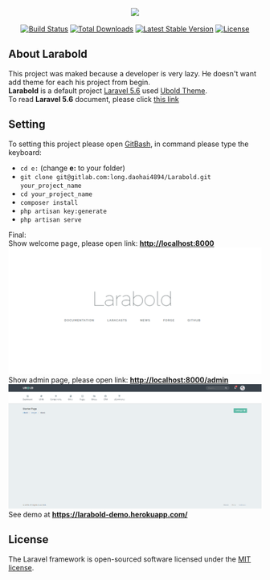 <p align="center"><img src="https://laravel.com/assets/img/components/logo-laravel.svg"></p>

<p align="center">
<a href="https://travis-ci.org/laravel/framework"><img src="https://travis-ci.org/laravel/framework.svg" alt="Build Status"></a>
<a href="https://packagist.org/packages/laravel/framework"><img src="https://poser.pugx.org/laravel/framework/d/total.svg" alt="Total Downloads"></a>
<a href="https://packagist.org/packages/laravel/framework"><img src="https://poser.pugx.org/laravel/framework/v/stable.svg" alt="Latest Stable Version"></a>
<a href="https://packagist.org/packages/laravel/framework"><img src="https://poser.pugx.org/laravel/framework/license.svg" alt="License"></a>
</p>

## About Larabold

This project was maked because a developer is very lazy. He doesn't want add theme for each his project from begin.
<br>
<b>Larabold</b> is a default project <a href="https://laravel.com" target="_blank">Laravel 5.6</a> used <a href="https://themeforest.net/item/ubold-responsive-web-app-kit/13489470" target="_blank">Ubold Theme</a>.
<br>
To read <b>Laravel 5.6</b> document, please click <a href="https://laravel.com/docs/5.6" target="_blank">this link</a>

## Setting
To setting this project please open <a href="https://git-scm.com/downloads" target="_blank">GitBash</a>, in command please type the keyboard:
<p>
    <ul>
        <li><code>cd e:</code> (change <b>e:</b> to your folder)</li>
        <li><code>git clone git@gitlab.com:long.daohai4894/Larabold.git your_project_name</code></li>
        <li><code>cd your_project_name</code></li>
        <li><code>composer install</code></li>
        <li><code>php artisan key:generate</code></li>
        <li><code>php artisan serve</code></li>
    </ul>
</p>

Final:<br>
Show welcome page, please open link: <b><a href="http://localhost:8000" target="_blank">http://localhost:8000</a></b> <br/>
<img src="/public/images/welcome.png" alt="Welcome" style="max-width:100%;"><br/>
Show admin page, please open link: <b><a href="http://localhost:8000/admin" target="_blank">http://localhost:8000/admin</a></b><br/>
<img src="/public/images/admin.png" alt="Admin" style="max-width:100%;"><br/>
See demo at <b><a href="https://larabold-demo.herokuapp.com/" target="_blank">https://larabold-demo.herokuapp.com/</a></b>
## License

The Laravel framework is open-sourced software licensed under the [MIT license](http://opensource.org/licenses/MIT).
